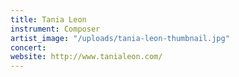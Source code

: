 ```yaml
---
title: Tania Leon
instrument: Composer
artist_image: "/uploads/tania-leon-thumbnail.jpg"
concert: 
website: http://www.tanialeon.com/
---
```


